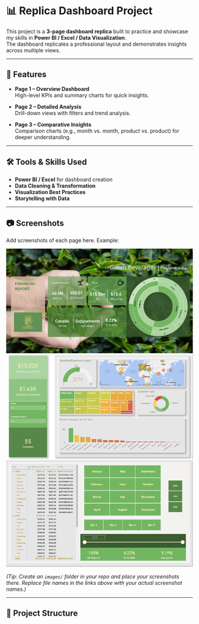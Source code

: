 # 📊 Replica Dashboard Project

This project is a **3-page dashboard replica** built to practice and showcase my skills in **Power BI / Excel / Data Visualization**.  
The dashboard replicates a professional layout and demonstrates insights across multiple views.

---

## 🚀 Features
- **Page 1 – Overview Dashboard**  
  High-level KPIs and summary charts for quick insights.  

- **Page 2 – Detailed Analysis**  
  Drill-down views with filters and trend analysis.  

- **Page 3 – Comparative Insights**  
  Comparison charts (e.g., month vs. month, product vs. product) for deeper understanding.  

---

## 🛠️ Tools & Skills Used
- **Power BI / Excel** for dashboard creation  
- **Data Cleaning & Transformation**  
- **Visualization Best Practices**  
- **Storytelling with Data**  

---

## 📷 Screenshots
Add screenshots of each page here. Example:  

![Overview Dashboard](images/page1.png)  
![Detailed Analysis](images/page2.png)  
![Comparative Insights](images/page3.png)  

*(Tip: Create an `images/` folder in your repo and place your screenshots there. Replace file names in the links above with your actual screenshot names.)*

---

## 📂 Project Structure

